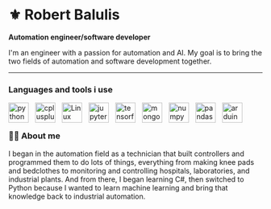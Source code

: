 # ⚜️ Robert Balulis

**Automation engineer/software developer**

I'm an engineer with a passion for automation and AI. My goal is to bring the two fields of automation and software development together.


---

###  Languages and tools i use
<img align="left" alt="python" width="40px" style="padding-right:10px;" src="https://cdn.jsdelivr.net/gh/devicons/devicon/icons/python/python-plain.svg" />
<img align="left" alt="cplusplus" width="40px" style="padding-right:10px;" src="https://cdn.jsdelivr.net/gh/devicons/devicon/icons/cplusplus/cplusplus-original.svg" />
<img align="left" alt="Linux" width="40px" style="padding-right:10px;" src="https://cdn.jsdelivr.net/gh/devicons/devicon/icons/linux/linux-original.svg" />
<img align="left" alt="jupyter" width="40px" style="padding-right:10px;" src="https://cdn.jsdelivr.net/gh/devicons/devicon/icons/jupyter/jupyter-original-wordmark.svg" />
<img align="left" alt="tensorflow" width="40px" style="padding-right:10px;" src="https://cdn.jsdelivr.net/gh/devicons/devicon/icons/tensorflow/tensorflow-original.svg"
/>
<img align="left" alt="mongodb" width="40px" style="padding-right:10px;" src="https://cdn.jsdelivr.net/gh/devicons/devicon/icons/mongodb/mongodb-original-wordmark.svg" />
<img align="left" alt="numpy" width="40px" style="padding-right:10px;" src="https://cdn.jsdelivr.net/gh/devicons/devicon/icons/numpy/numpy-original.svg" />
<img align="left" alt="pandas" width="40px" style="padding-right:10px;" src="https://cdn.jsdelivr.net/gh/devicons/devicon/icons/pandas/pandas-original.svg" />

<img align="left" alt="arduino" width="40px" style="padding-right:10px;" src="https://cdn.jsdelivr.net/gh/devicons/devicon/icons/arduino/arduino-original.svg" />
<br /> 

#

### 👨‍💻 About me
I began in the automation field as a technician that built controllers and programmed them to do lots of things, everything from making knee pads and bedclothes to monitoring and controlling hospitals, laboratories, and industrial plants. And from there, I began learning C#, then switched to Python because I wanted to learn machine learning and bring that knowledge back to industrial automation.
 


